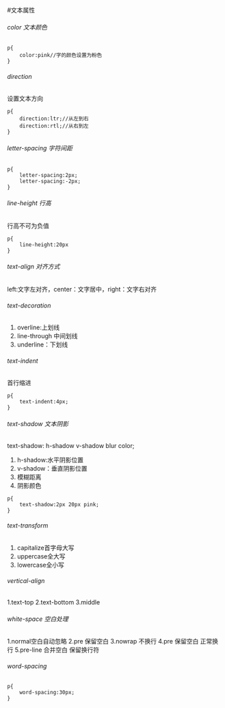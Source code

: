 #文本属性
###### color 文本颜色
```
p{
	color:pink//字的颜色设置为粉色
}
```
###### direction
设置文本方向
```
p{
	direction:ltr;//从左到右
    direction:rtl;//从右到左
}
```
###### letter-spacing 字符间距
```
p{
	letter-spacing:2px;
	letter-spacing:-2px;
}
```
###### line-height 行高
行高不可为负值
```
p{
	line-height:20px
}
```
###### text-align 对齐方式
left:文字左对齐，center：文字居中，right：文字右对齐
###### text-decoration
1. overline:上划线
2. line-through 中间划线
3. underline：下划线

###### text-indent
首行缩进
```
p{
	text-indent:4px;
}
```
###### text-shadow 文本阴影
text-shadow: h-shadow v-shadow blur color;
1. h-shadow:水平阴影位置
2. v-shadow：垂直阴影位置
3. 模糊距离
4. 阴影颜色

```
p{
	text-shadow:2px 20px pink;
}
```
###### text-transform
1. capitalize首字母大写
2. uppercase全大写
3. lowercase全小写

###### vertical-align
1.text-top
2.text-bottom
3.middle

######  white-space  空白处理
1.normal空白自动忽略
2.pre 保留空白
3.nowrap 不换行
4.pre 保留空白 正常换行
5.pre-line 合并空白 保留换行符

###### word-spacing
```
p{ 
	word-spacing:30px;
}
```